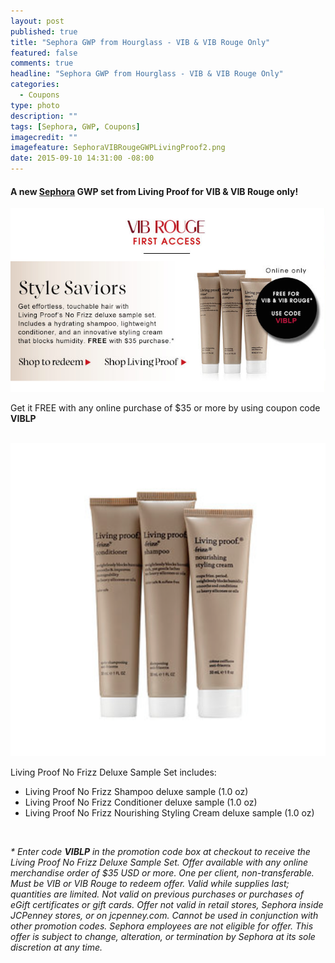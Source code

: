 ```yaml
---
layout: post
published: true
title: "Sephora GWP from Hourglass - VIB & VIB Rouge Only"
featured: false
comments: true
headline: "Sephora GWP from Hourglass - VIB & VIB Rouge Only"
categories: 
  - Coupons
type: photo
description: ""
tags: [Sephora, GWP, Coupons]
imagecredit: ""
imagefeature: SephoraVIBRougeGWPLivingProof2.png
date: 2015-09-10 14:31:00 -08:00
---
```

<p></p>

<p><H4>A new <a href="http://www.sephora.com" target="_blank">Sephora</a> GWP set from Living Proof for VIB & VIB Rouge only!</H4></p>

<center><a href="http://www.sephora.com" target="_blank">
<img src="/images/SephoraVIBRougeGWPLivingProof.png" border="0" style="border:none;max-width:100%;" alt="Sephora Living Proof GWP - VIB & VIB Rouge Only" />
</a></center>

<p>Get it FREE with any online purchase of $35 or more by using coupon code <b>VIBLP</b></p>
<br>

<center><a href="http://www.sephora.com" target="_blank">
<img src="/images/SephoraVIBRougeGWPLivingProof2.png" border="0" style="border:none;max-width:100%;" alt="Sephora Living Proof GWP - VIB & VIB Rouge Only" />
</a></center>

<p>Living Proof No Frizz Deluxe Sample Set includes:</p>
<ul>
<li>Living Proof No Frizz Shampoo deluxe sample (1.0 oz)</li> 
<li>Living Proof No Frizz Conditioner deluxe sample (1.0 oz)</li> 
<li>Living Proof No Frizz Nourishing Styling Cream deluxe sample (1.0 oz)</li> 
</ul>

<br>

<i>* Enter code <b>VIBLP</b> in the promotion code box at checkout to receive the Living Proof No Frizz Deluxe Sample Set. Offer available with any online merchandise order of $35 USD or more. One per client, non-transferable. Must be VIB or VIB Rouge to redeem offer. Valid while supplies last; quantities are limited. Not valid on previous purchases or purchases of eGift certificates or gift cards. Offer not valid in retail stores, Sephora inside JCPenney stores, or on jcpenney.com. Cannot be used in conjunction with other promotion codes. Sephora employees are not eligible for offer. This offer is subject to change, alteration, or termination by Sephora at its sole discretion at any time.</i>
